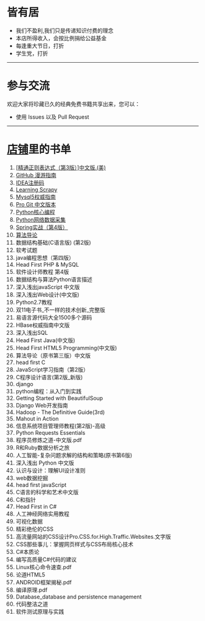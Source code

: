 # 皆有居
* 我们不盈利,我们只是传递知识付费的理念
* 本店所得收入，会按比例捐给公益基金
* 每逢重大节日，打折
* 学生党，打折
***
# 参与交流
欢迎大家将珍藏已久的经典免费书籍共享出来，您可以：
* 使用 Issues 以及 Pull Request
***
# [店铺](https://shop476821834.taobao.com/?spm=0.0.0.0)里的书单
1. [[精通正则表达式（第3版）]中文版.(美)](https://item.taobao.com/item.htm?spm=a1z10.3-c.w4002-16100903092.9.LHdHDI&id=546676256008)
2. [GitHub 漫游指南](https://item.taobao.com/item.htm?spm=a1z10.3-c.w4002-16100903092.9.Nk7foS&id=546566980665)
3. [IDEA注册码](https://item.taobao.com/item.htm?spm=a1z10.3-c.w4002-16100903092.9.iDGGlZ&id=546587159739)
4. [Learning Scrapy](https://item.taobao.com/item.htm?spm=a1z10.3-c.w4002-16100903092.9.ortPys&id=546710397964)
5. [Mysql5权威指南](https://item.taobao.com/item.htm?spm=a1z10.3-c.w4002-16100903092.9.1DNmA0&id=546480490095)
6. [Pro Git 中文版本](https://item.taobao.com/item.htm?spm=a1z10.3-c.w4002-16100903092.9.jjCZJ2&id=546639875004)
7. [Python核心编程](https://item.taobao.com/item.htm?spm=a1z10.3-c.w4002-16100903092.30.EqtHON&id=546485398931)
8. [Python网络数据采集](https://item.taobao.com/item.htm?spm=a1z10.3-c.w4002-16100903092.27.EqtHON&id=546617358566)
9. [Spring实战（第4版）](https://item.taobao.com/item.htm?spm=a1z10.3-c.w4002-16100903092.9.wQYlVg&id=546493488975)
10. [算法导论](https://item.taobao.com/item.htm?spm=a1z10.3-c.w4002-16100903092.12.i2uWG7&id=552132384376)
11. 数据结构基础(C语言版) (第2版)
12. 软考试题
13. java编程思想（第四版）
14. Head First PHP & MySQL
15. 软件设计师教程 第4版
16. 数据结构与算法Python语言描述
17. 深入浅出javaScript 中文版
18. 深入浅出Web设计(中文版)
19. Python2.7教程
20. 双11电子书_不一样的技术创新_完整版
21. 易语言源代码大全1500多个源码
22. HBase权威指南中文版
23. 深入浅出SQL
24. Head First Java(中文版)
25. Head First HTML5 Programming(中文版)
26. 算法导论（原书第三版）中文版
27. head first C
28. JavaScript学习指南（第2版）
29. C程序设计语言(第2版_新版)
30. django
31. python编程：从入门到实践
32. Getting Started with BeautifulSoup
33. Django Web开发指南
34. Hadoop - The Definitive Guide(3rd)
35. Mahout in Action
36. 信息系统项目管理师教程(第2版)-高级
37. Python Requests Essentials
38. 程序员修炼之道-中文版.pdf
39. R和Ruby数据分析之旅
40. 人工智能-复杂问题求解的结构和策略(原书第6版)
41. 深入浅出 Python 中文版
42. 认识与设计：理解UI设计准则
43. web数据挖掘
44. head first javaScript
45. C语言的科学和艺术中文版
46. C和指针
47. Head First in C#
48. 人工神经网络实用教程
49. 可视化数据
50. 精彩绝伦的CSS
51. 高流量网站的CSS设计Pro.CSS.for.High.Traffic.Websites.文字版
52. CSS那些事儿：掌握网页样式与CSS布局核心技术
53. C#本质论
54. 编写高质量C#代码的建议
55. Linux核心命令速查.pdf
56. 论道HTML5
57. ANDROID框架揭秘.pdf
58. 编译原理.pdf
59. Database_database and persistence management
60. 代码整洁之道
61. 软件测试原理与实践
